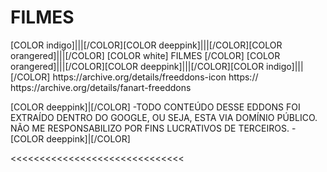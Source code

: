 # FILMES
<channels>
<channel>
<name>[COLOR indigo]|||[/COLOR][COLOR deeppink]|||[/COLOR][COLOR orangered]|||[/COLOR] [COLOR white] FILMES [/COLOR] [COLOR orangered]|||[/COLOR][COLOR deeppink]|||[/COLOR][COLOR indigo]|||[/COLOR]</name>
<thumbnail>https://archive.org/details/freeddons-icon</thumbnail>
<externallink>https://</externallink>
<fanart>https://archive.org/details/fanart-freeddons</fanart>
<info>


[COLOR deeppink]|[/COLOR] -TODO CONTEÚDO DESSE EDDONS FOI EXTRAÍDO DENTRO DO GOOGLE, OU SEJA, ESTA VIA DOMÍNIO PÚBLICO. NÃO ME RESPONSABILIZO POR FINS LUCRATIVOS DE TERCEIROS. - [COLOR deeppink]|[/COLOR]</info>
</channel>
</channels>

<<<<<<<<<<<<<<<<<<<<<<<<<<<<<<
